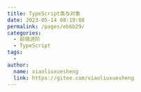 ```yaml
---
title: TypeScript类与对象
date: 2023-05-14 08:19:08
permalink: /pages/eb6b29/
categories:
  - 前端进阶
  - TypeScript
tags:
  - 
author: 
  name: xiaoliuxuesheng
  link: https://gitee.com/xiaoliuxuesheng
---
```

